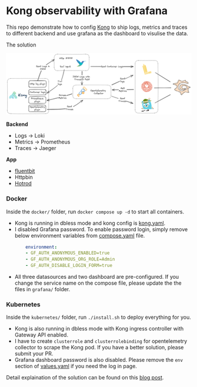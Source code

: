 # Kong observability with Grafana

This repo demonstrate how to config [Kong](https://github.com/Kong/kong) to ship logs, metrics and traces to different backend and use grafana as the dashboard to visulise the data.

The solution 

![](assets/kong-observability-solution-grafana.png)

**Backend**
- Logs -> Loki
- Metrics -> Prometheus
- Traces -> Jaeger


**App**
- [fluentbit](https://www.fluentbit.io/)
- Httpbin
- [Hotrod](https://github.com/jaegertracing/jaeger/tree/main/examples/hotrod)

### Docker

Inside the `docker/` folder, run `docker compose up -d` to start all containers. 

- Kong is running in dbless mode and kong config is [kong.yaml](https://github.com/liyangau/kong-observability-grafana/blob/main/docker/configs/kong.yaml).
- I disabled Grafana password. To enable password login, simply remove below environment variables from [compose.yaml](https://github.com/liyangau/kong-observability-grafana/blob/main/docker/compose.yaml) file.
  ```yaml
      environment:
      - GF_AUTH_ANONYMOUS_ENABLED=true
      - GF_AUTH_ANONYMOUS_ORG_ROLE=Admin
      - GF_AUTH_DISABLE_LOGIN_FORM=true
  ```
- All three datasources and two dashboard are pre-configured. If you change the service name on the compose file, please update the the files in `grafana/` folder.

### Kubernetes

Inside the `kubernetes/` folder, run `./install.sh` to deploy everything for you.

- Kong is also running in dbless mode with Kong ingress controller with Gateway API enabled.
- I have to create `clusterrole` and `clusterrolebinding` for opentelemetry collector to scrape the Kong pod. If you have a better solution, please submit your PR.
- Grafana dashboard password is also disabled. Please remove the `env` section of [values.yaml](https://github.com/liyangau/kong-observability-grafana/blob/main/kubernetes/grafana/values.yaml) if you need the log in page.

Detail explaination of the solution can be found on this [blog post](https://tech.aufomm.com/kong-observability-with-grafana-a-unified-view-for-logs-metrics-and-traces).
